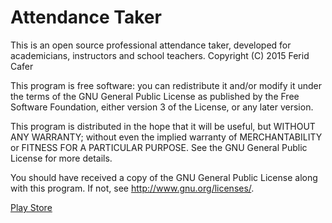 # Attendance Taker

This is an open source professional attendance taker, developed for academicians, instructors and school teachers.
Copyright (C) 2015  Ferid Cafer

This program is free software: you can redistribute it and/or modify
it under the terms of the GNU General Public License as published by
the Free Software Foundation, either version 3 of the License, or 
any later version.

This program is distributed in the hope that it will be useful,
but WITHOUT ANY WARRANTY; without even the implied warranty of
MERCHANTABILITY or FITNESS FOR A PARTICULAR PURPOSE.  See the
GNU General Public License for more details.

You should have received a copy of the GNU General Public License
along with this program.  If not, see <http://www.gnu.org/licenses/>.

[Play Store](https://play.google.com/store/apps/details?id=com.ferid.app.classroom)